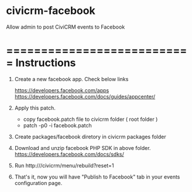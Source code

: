 civicrm-facebook
================

Allow admin to post CiviCRM events to Facebook

===========================
Instructions
===========================

1. Create a new facebook app. Check below links

   https://developers.facebook.com/apps
   https://developers.facebook.com/docs/guides/appcenter/
2. Apply this patch.
   - copy facebook.patch file to civicrm folder ( root folder )
   - patch -p0 -i facebook.patch
3. Create packages/facebook diretory in civicrm packages folder
4. Download and unzip facebook PHP SDK in above folder.
   https://developers.facebook.com/docs/sdks/
3. Run http://<your site name>/civicrm/menu/rebuild?reset=1
4. That's it, now you will have "Publish to Facebook" tab in your
   events configuration page.
